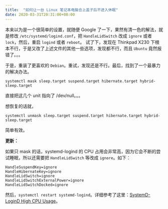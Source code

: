 ```yaml
---
title:  "如何让一台 Linux 笔记本电脑合上盖子后不进入休眠"
date: 2020-03-31T20:31:00+08:00
---
```


本来以为是一个很简单的设置，就随便 Google 了一下，果然有清一色的解法，就是修改 `/etc/systemd/logind.conf`，把 `HandleLidSwitch` 改成 `ignore` 或者 `lock`，然后，重启 `logind` 或者 `reboot`。
试了下，发现在 Thinkpad X230 下根本不行，于是又改了上述文件的其他一些选项，发现都不行，而且 `Ubuntu` 竟然报错了。。。

于是，重装了更喜欢的 `Debian`。重试，发现还是不行。最后，找到了一个最暴力的解决办法。

```shell
systemctl mask sleep.target suspend.target hibernate.target hybrid-sleep.target
```

直接把这几个 unit 指向了 /dev/null。。。

想恢复的话就，

```shell
systemctl unmask sleep.target suspend.target hibernate.target hybrid-sleep.target
```

简单有效。

**更新：**

如果只 mask 的话，systemd-logind 的 CPU 占用会非常高，因为它会不断的尝试睡眠，所以还需要把 `HandleLidSwitch` 等改成 `ignore`。如下：

```text
HandleSuspendKey=ignore
HandleHibernateKey=ignore
HandleLidSwitch=ignore
HandleLidSwitchExternalPower=ignore
HandleLidSwitchDocked=ignore
```

然后，`systemctl restart systemd-logind`。详细参考了这里：[SystemD-LoginD High CPU Usage](https://tothecloud.dev/systemd-logind-high-cpu-usage/)。
